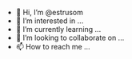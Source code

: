 - 👋 Hi, I’m @estrusom
- 👀 I’m interested in ...
- 🌱 I’m currently learning ...
- 💞️ I’m looking to collaborate on ...
- 📫 How to reach me ...

<!---
estrusom/estrusom is a ✨ special ✨ repository because its `README.md` (this file) appears on your GitHub profile.
You can click the Preview link to take a look at your changes.
--->
